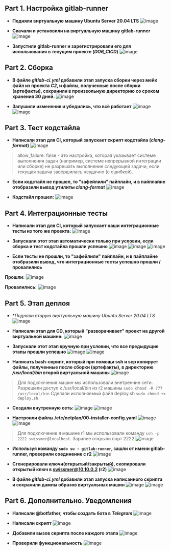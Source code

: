 ## Part 1. Настройка gitlab-runner

- **Подняли виртуальную машину Ubuntu Server 20.04 LTS**
![image](./images/1.1.png)

- **Скачали и установили на виртуальную машину gitlab-runner**
![image](./images/1.2.png)

- **Запустили **gitlab-runner** и зарегистрировали его для использования в текущем проекте (*DO6_CICD*)**
![image](./images/1.3.png)

## Part 2. Сборка

- **В файле _gitlab-ci.yml_ добавили этап запуска сборки через мейк файл из проекта _C2_, и файлы, полученные после сборки (артефакты), сохранили в произвольную директорию со сроком хранения 30 дней.**
![image](./images/2.1.png)

- **Запушили изменения и убедились, что всё работает**
![image](./images/2.2.png)
![image](./images/2.3.png)

## Part 3. Тест кодстайла

- **Написали этап для **CI**, который запускает скрипт кодстайла (*clang-format*)**
![image](./images/3.1.png)

> allow_failure: false - это настройка, которая указывает системе выполнения задач (например, системе непрерывной интеграции или сборке) не разрешать выполнение следующей задачи, если текущая задача завершилась неудачно (с ошибкой).

- **Если кодстайл не прошел, то "зафейлили" пайплайн, и в пайплайне отобразили вывод утилиты *clang-format***
![image](./images/3.2.png)

- **Кодстайл прошел:**
![image](./images/3.3.png)

## Part 4. Интеграционные тесты

- **Написали этап для **CI**, который запускает наши интеграционные тесты из того же проекта:**
![image](./images/4.1.png)

- **Запускали этот этап автоматически только при условии, если сборка и тест кодстайла прошли успешно**
![image](./images/4.2.png)
![image](./images/4.3.png)
![image](./images/4.4.png)

- **Если тесты не прошли, то "зафейлили" пайплайн, и в пайплайне отобразили вывод, что интеграционные тесты успешно прошли / провалились**

**Прошли:**
![image](./images/4.5.png)

**Провалились:**
![image](./images/4.6.png)

## Part 5. Этап деплоя

- **Подняли вторую виртуальную машину *Ubuntu Server 20.04 LTS**
![image](./images/5.1.png)

- **Написали этап для **CD**, который "разворачивает" проект на другой виртуальной машине:**
![image](./images/5.2.png)

- **Запускали этот этап вручную при условии, что все предыдущие этапы прошли успешно**
![image](./images/5.3.png)
![image](./images/5.4.png)

- **Написать bash-скрипт, который при помощи **ssh** и **scp** копирует файлы, полученные после сборки (артефакты), в директорию */usr/local/bin* второй виртуальной машины**
![image](./images/5.5.png)

> Для подключения машин мы использовали внетренние сети.
> Разрешели доступ к /usr/local/bin из r2 машины `sudo chmod -R 777 /usr/local/bin`
> Сделали исполняемый файл deploy.sh `sudo chmod +x deploy.sh`

- **Создали внутренную сеть:**
![image](./images/5.6.png)
![image](./images/5.7.png)

- **Настроили файлы /etc/netplan/00-installer-config.yaml**
![image](./images/5.8.png)
![image](./images/5.9.png)

> Для подключение я машине r1 мы использовали команду `ssh -p 2222 swissmer@localhost`. Заранее открыли порт 2222
![image](./images/info.png)

- **Используя команду `sudo su - gitlab-runner`, зашли от имени gitlab-runner, проверили соединение c r2**
![image](./images/5.10.png)

- **Cгенерировали ключи(открытый/закрытый), скопировали открытый ключ в swissmer@10.10.0.2 (r2)**
![image](./images/5.11.png)

- **В файле _gitlab-ci.yml_ добавили этап запуска написанного скрипта и сохранили дампы образов виртуальных машин**
![image](./images/5.12.png)
![image](./images/5.13.png)

## Part 6. Дополнительно. Уведомления

- **Написали @botfather, чтобы создать бота в *Telegram***
![image](./images/6.1.png)

- **Написали скрипт**
![image](./images/6.2.png)

- **Добавили вызов скрипта после каждого этапа**
![image](./images/6.3.png)

- **Проверили функциональность**
![image](./images/6.4.png)

